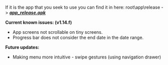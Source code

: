 If it is the app that you seek to use you can find it in here: root\app\release -> ***[app_release.apk](https://github.com/spewedprojects/MeditationTracker/blob/master/app/release/app-release.apk)***


**Current known issues: (v1.14.f)**
- App screens not scrollable on tiny screens.
- Progress bar does not consider the end date in the date range.

**Future updates:**
- Making menu more intuitive - swipe gestures (using navigation drawer)
